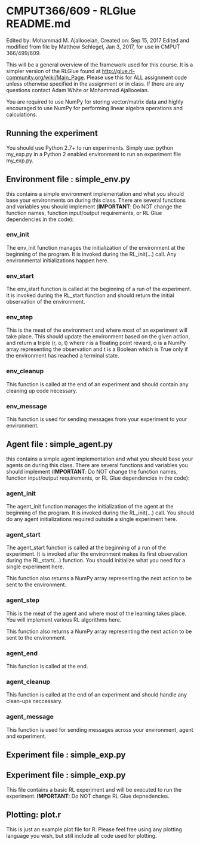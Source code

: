 **CMPUT366/609 - RLGlue README.md**
====================

Edited by: Mohammad M. Ajallooeian, Created on: Sep 15, 2017
Edited and modified from file by Matthew Schlegel, Jan 3, 2017, for use in
CMPUT 366/499/609.

This will be a general overview of the framework used for this course. It is a 
simpler version of the RLGlue found at 
http://glue.rl-community.org/wiki/Main_Page. 
Please use this for ALL assignment code unless otherwise specified in the 
assignment or in class. If there are any questions contact Adam White or 
Mohammad Ajallooeian.

You are required to use NumPy for storing vector/matrix data and 
highly encouraged to use NumPy for performing linear algebra operations and
calculations.

Running the experiment
---------------------

You should use Python 2.7+ to run experiments. Simply use:
python my_exp.py
in a Python 2 enabled environment to run an experiment file my_exp.py. 

Environment file : simple_env.py
---------------------

this contains a simple environment implementation and what you should base your
environments on during this class. There are several functions and variables
you should implement (**IMPORTANT**: Do NOT change the function names,
function input/output requirements, or RL Glue dependencies in the code):

### env_init

The env_init function manages the initialization of the environment at the
beginning of the program. It is invoked during the RL_init(...) call. Any
environmental initializations happen here.

### env_start

The env_start function is called at the beginning of a run of the experiment. 
It is invoked during the RL_start function and should return the initial 
observation of the environment.

### env_step

This is the meat of the environment and where most of an experiment will take 
place. This should update the environment based on the given action, and return
a triple (r, o, t) where r is a floating point reward, o is a NumPy array 
representing the observation and t is a Boolean which is True only if the 
environment has reached a terminal state.

### env_cleanup

This function is called at the end of an experiment and should contain any 
cleaning up code necessary.

### env_message

This function is used for sending messages from your experiment to your 
environment.


Agent file : simple_agent.py
---------------------

this contains a simple agent implementation and what you should base your 
agents on during this class. There are several functions and variables you 
should implement (**IMPORTANT**: Do NOT change the function names, function
input/output requirements, or RL Glue dependencies in the code):

### agent_init

The agent_init function manages the initialization of the agent at the
beginning of the program. It is invoked during the RL_init(...) call. You
should do any agent initializations required outside a single experiment here.

### agent_start

The agent_start function is called at the beginning of a run of the experiment.
It is invoked after the environment makes its first observation during the
RL_start(...) function.
You should initialize what you need for a single experiment here.

This function also returns a NumPy array representing the next action to be
sent to the environment.

### agent_step

This is the meat of the agent and where most of the learning takes place. You
will implement various RL algorithms here.

This function also returns a NumPy array representing the next action to be
sent to the environment.

### agent_end

This function is called at the end.

### agent_cleanup

This function is called at the end of an experiment and should handle any
clean-ups neccessary.

### agent_message

This function is used for sending messages across your environment, agent and
experiment.

Experiment file : simple_exp.py
---------------------

Experiment file : simple_exp.py
---------------------

This file contains a basic RL experiment and will be executed to run the experiment.
**IMPORTANT**: Do NOT change RL Glue depnedencies.

Plotting: plot.r
--------------------

This is just an example plot file for R. Please feel free using any plotting
language you wish, but still include all code used for plotting.
